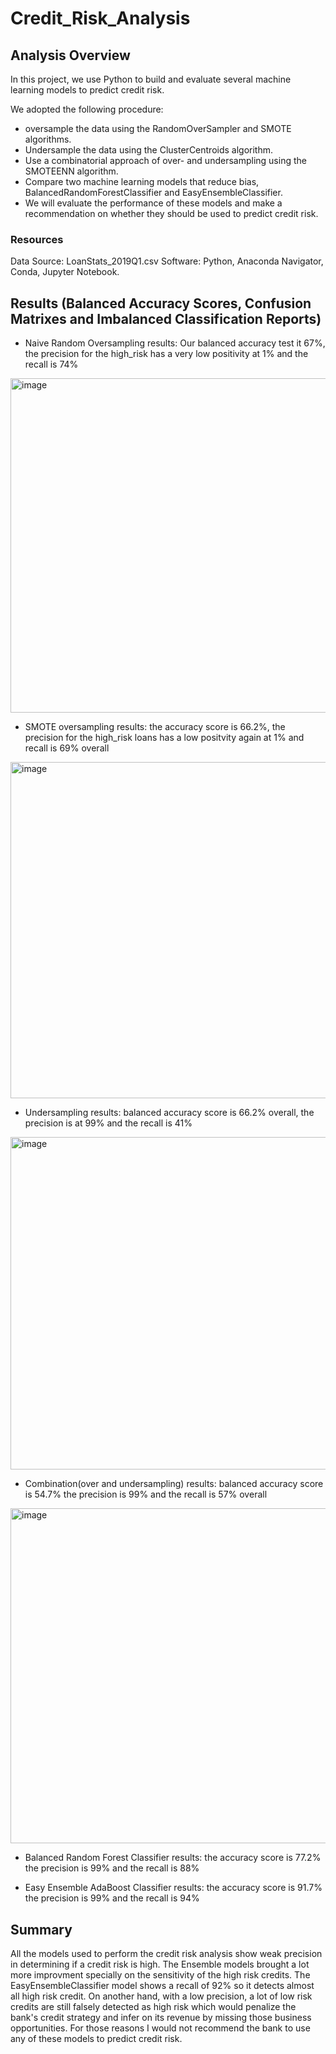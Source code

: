 # Credit_Risk_Analysis

## Analysis Overview

In this project, we use Python to build and evaluate several machine learning models to predict credit risk.

We adopted the following procedure:

* oversample the data using the RandomOverSampler and SMOTE algorithms.
* Undersample the data using the ClusterCentroids algorithm.
* Use a combinatorial approach of over- and undersampling using the SMOTEENN algorithm.
* Compare two machine learning models that reduce bias, BalancedRandomForestClassifier and EasyEnsembleClassifier.
* We will evaluate the performance of these models and make a recommendation on whether they should be used to predict credit risk.

### Resources

Data Source: LoanStats_2019Q1.csv
Software: Python, Anaconda Navigator, Conda, Jupyter Notebook.

## Results (Balanced Accuracy Scores, Confusion Matrixes and Imbalanced Classification Reports)

* Naive Random Oversampling results: Our balanced accuracy test it 67%, the precision for the high_risk has a very low positivity at 1% and the recall is 74%
<img width="535" alt="image" src="https://user-images.githubusercontent.com/94248676/174723664-fcc4d3a1-e6fa-46b9-94d8-c4e5c4cb9c99.png">

* SMOTE oversampling results: the accuracy score is 66.2%, the precision for the high_risk loans has a low positvity again at 1% and recall is 69% overall
<img width="538" alt="image" src="https://user-images.githubusercontent.com/94248676/174724066-21850f7c-dd41-4397-a68b-a1f0e5d3a4be.png">

* Undersampling results: balanced accuracy score is 66.2% overall, the precision is at 99% and the recall is 41%
<img width="532" alt="image" src="https://user-images.githubusercontent.com/94248676/174724238-4553f927-f1f4-4319-ad92-fc5bce71c03d.png">


* Combination(over and undersampling) results: balanced accuracy score is 54.7% the precision is 99% and the recall is 57% overall
<img width="536" alt="image" src="https://user-images.githubusercontent.com/94248676/174724309-512a285b-5ac4-4859-8e4e-aa152497ebaf.png">

* Balanced Random Forest Classifier results: the accuracy score is 77.2% the precision is 99% and the recall is 88%


* Easy Ensemble AdaBoost Classifier results: the accuracy score is 91.7% the precision is 99% and the recall is 94%



## Summary

All the models used to perform the credit risk analysis show weak precision in determining if a credit risk is high.
The Ensemble models brought a lot more improvment specially on the sensitivity of the high risk credits.
The EasyEnsembleClassifier model shows a recall of 92% so it detects almost all high risk credit. On another hand, with a low precision, a lot of low risk credits are still falsely detected as high risk which would penalize the bank's credit strategy and infer on its revenue by missing those business opportunities.
For those reasons I would not recommend the bank to use any of these models to predict credit risk.
